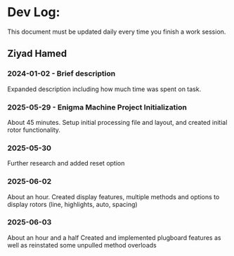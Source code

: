 # Dev Log:

This document must be updated daily every time you finish a work session.

## Ziyad Hamed

### 2024-01-02 - Brief description
Expanded description including how much time was spent on task.

### 2025-05-29 - Enigma Machine Project Initialization
About 45 minutes.
Setup initial processing file and layout, and created initial rotor functionality.

### 2025-05-30
Further research and added reset option

### 2025-06-02
About an hour.
Created display features, multiple methods and options to display rotors (line, highlights, auto, spacing)

### 2025-06-03
About an hour and a half
Created and implemented plugboard features as well as reinstated some unpulled method overloads